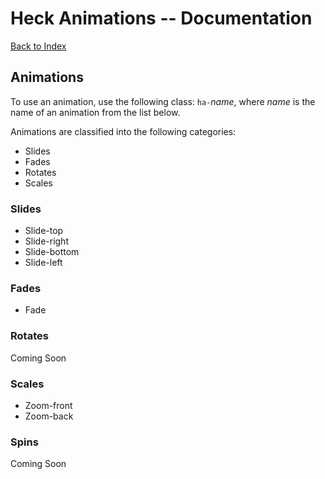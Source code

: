 # Heck Animations -- Documentation
  [Back to Index](../readme.md)
  
## Animations
To use an animation, use the following class: `ha-`*name*, where *name* is the name of an animation from the list below.

Animations are classified into the following categories: 
- Slides
- Fades
- Rotates
- Scales

### Slides
- Slide-top
- Slide-right
- Slide-bottom
- Slide-left

### Fades
- Fade

### Rotates
Coming Soon

### Scales
- Zoom-front
- Zoom-back

### Spins
Coming Soon

